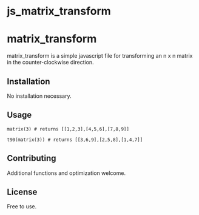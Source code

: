 # js_matrix_transform

# matrix_transform

matrix_transform is a simple javascript file for transforming an n x n matrix in the counter-clockwise direction.

## Installation

No installation necessary.

## Usage

```
matrix(3) # returns [[1,2,3],[4,5,6],[7,8,9]]

t90(matrix(3)) # returns [[3,6,9],[2,5,8],[1,4,7]]
```

## Contributing

Additional functions and optimization welcome.

## License

Free to use.
